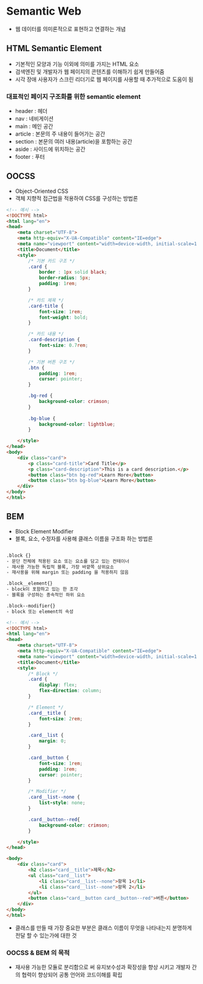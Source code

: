 # Semantic Web
- 웹 데이터를 의미론적으로 표현하고 연결하는 개념
## HTML Semantic Element
- 기본적인 모양과 기능 이외에 의미를 가지는 HTML 요소 
- 검색엔진 및 개발자가 웹 페이지의 콘텐츠를 이해하기 쉽게 만들어줌
- 시각 장애 사용자가 스크린 리더기로 웹 페이지를 사용할 때 추가적으로 도움이 됨
### 대표적인 페이지 구조화를 위한 semantic element
- header : 헤더
- nav : 네비게이션
- main : 메인 공간
- article : 본문의 주 내용이 들어가는 공간
- section : 본문의 여러 내용(article)을 포함하는 공간
- aside : 사이드에 위치하는 공간
- footer : 푸터

## OOCSS
- Object-Oriented CSS
- 객체 지향적 접근법을 적용하여 CSS를 구성하는 방법론

```html
<!-- 예시 -->
<!DOCTYPE html>
<html lang="en">
<head>
    <meta charset="UTF-8">
    <meta http-equiv="X-UA-Compatible" content="IE=edge">
    <meta name="viewport" content="width=device-width, initial-scale=1.0">
    <title>Document</title>
    <style>
        /* 기본 카드 구조 */
        .card {
            border : 1px solid black;
            border-radius: 5px;
            padding: 1rem;
        }

        /* 카드 제목 */
        .card-title {
            font-size: 1rem;
            font-weight: bold;
        }

        /* 카드 내용 */
        .card-description {
            font-size: 0.7rem;
        }

        /* 기본 버튼 구조 */
        .btn {
            padding: 1rem;
            cursor: pointer;
        }

        .bg-red {
            background-color: crimson;
        }
        
        .bg-blue {
            background-color: lightblue;
        }

    </style>
</head>
<body>
    <div class="card">
        <p class="card-title">Card Title</p>
        <p class="card-description">This is a card description.</p>
        <button class="btn bg-red">Learn More</button>
        <button class="btn bg-blue">Learn More</button>
    </div>
</body>
</html>
```
## BEM
- Block Element Modifier
- 블록, 요소, 수정자를 사용해 클래스 이름을 구조화 하는 방법론

```html

.block {}
- 문단 전체에 적용된 요소 또는 요소를 담고 있는 컨테이너
- 재사용 가능한 독립적 블록, 가장 바깥쪽 상위요소
- 재사용을 위해 margin 또는 padding 을 적용하지 않음

.block__element{}
- block이 포함하고 있는 한 조각
- 블록을 구성하는 종속적인 하위 요소

.block--modifier{}
- block 또는 element의 속성

```

```html
<!-- 예시 -->
<!DOCTYPE html>
<html lang="en">
<head>
    <meta charset="UTF-8">
    <meta http-equiv="X-UA-Compatible" content="IE=edge">
    <meta name="viewport" content="width=device-width, initial-scale=1.0">
    <title>Document</title>
    <style>
        /* Block */
        .card {
            display: flex;
            flex-direction: column;
        }

        /* Element */
        .card__title {
            font-size: 2rem;
        }

        .card__list {
            margin: 0;
        }

        .card__button {
            font-size: 1rem;
            padding: 1rem;
            cursor: pointer;
        }

        /* Modifier */
        .card__list--none {
            list-style: none;
        }

        .card__button--red{
            background-color: crimson;
        }

    </style>
</head>

<body>
    <div class="card">
        <h2 class="card__title">제목</h2>
        <ul class="card__list">
            <li class="card__list--none">항목 1</li>
            <li class="card__list--none">항목 2</li>
        </ul>
        <button class="card__button card__button--red">버튼</button>
    </div>
</body>
</html>
```
- 클래스를 만들 때 가장 중요한 부분은 클래스 이름이 무엇을 나타내는지 분명하게 전달 할 수 있는가에 대한 것

### OOCSS & BEM 의 목적
- 재사용 가능한 모듈로 분리함으로 써 유지보수성과 확장성을 향상 시키고 개발자 간의 협력이 향상되어 공통 언어와 코드이해를 확립